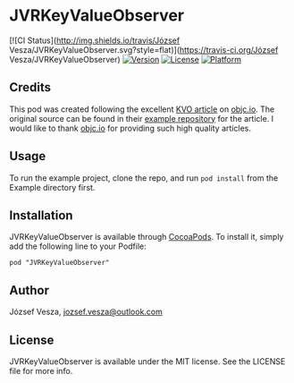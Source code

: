 # JVRKeyValueObserver

[![CI Status](http://img.shields.io/travis/József Vesza/JVRKeyValueObserver.svg?style=flat)](https://travis-ci.org/József Vesza/JVRKeyValueObserver)
[![Version](https://img.shields.io/cocoapods/v/JVRKeyValueObserver.svg?style=flat)](http://cocoadocs.org/docsets/JVRKeyValueObserver)
[![License](https://img.shields.io/cocoapods/l/JVRKeyValueObserver.svg?style=flat)](http://cocoadocs.org/docsets/JVRKeyValueObserver)
[![Platform](https://img.shields.io/cocoapods/p/JVRKeyValueObserver.svg?style=flat)](http://cocoadocs.org/docsets/JVRKeyValueObserver)

## Credits

This pod was created following the excellent [KVO article](http://www.objc.io/issue-7/key-value-coding-and-observing.html) on [objc.io](http://www.objc.io/). The original source can be found in their [example repository](https://github.com/objcio/issue-7-lab-color-space-explorer) for the article. I would like to thank [objc.io](https://twitter.com/objcio) for providing such high quality articles.

## Usage

To run the example project, clone the repo, and run `pod install` from the Example directory first.

## Installation

JVRKeyValueObserver is available through [CocoaPods](http://cocoapods.org). To install
it, simply add the following line to your Podfile:

    pod "JVRKeyValueObserver"

## Author

József Vesza, jozsef.vesza@outlook.com

## License

JVRKeyValueObserver is available under the MIT license. See the LICENSE file for more info.

